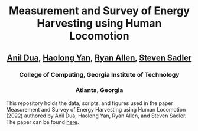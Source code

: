 <h1 align="center"> Measurement and Survey of Energy Harvesting using Human Locomotion </h1>
<h2 align="center"> <a href = "mailto: adua9@gatech.edu">Anil Dua</a>, 
<a href = "mailto: hyan88@gatech.edu">Haolong Yan</a>, 
<a href = "mailto: rallen79@gatech.edu">Ryan Allen</a>, 
<a href = "mailto: ssadler8@gatech.edu">Steven Sadler</a> </h2>
<h3 align="center"> College of Computing, Georgia Institute of Technology </h3>
<h3 align="center"> Atlanta, Georgia </h3>

This repository holds the data, scripts, and figures used in the paper Measurement and 
Survey of Energy Harvesting using Human Locomotion (2022) authored by Anil Dua, Haolong Yan, Ryan Allen,
and Steven Sadler. The paper can be found <a href="https://github.com/ryanallen82/EnergyHarvesting/blob/main/Energy_Harvesting.pdf">here</a>. 
